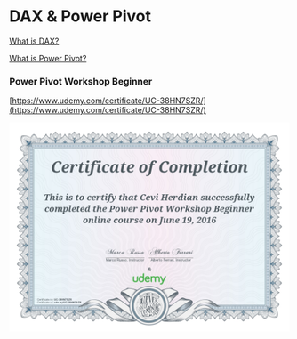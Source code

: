 # DAX & Power Pivot

[What is DAX?](https://support.office.com/en-us/article/quickstart-learn-dax-basics-in-30-minutes-51744643-c2a5-436a-bdf6-c895762bec1a)

[What is Power Pivot?](https://support.office.com/en-us/article/power-pivot-powerful-data-analysis-and-data-modeling-in-excel-a9c2c6e2-cc49-4976-a7d7-40896795d045)

### Power Pivot Workshop Beginner

[https://www.udemy.com/certificate/UC-38HN7SZR/](https://www.udemy.com/certificate/UC-38HN7SZR/)

![](.gitbook/assets/uc-38hn7szr.jpg)

